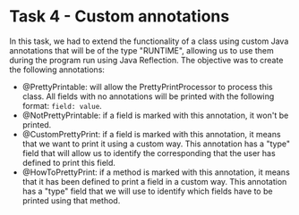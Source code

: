 # Task 4 - Custom annotations

In this task, we had to extend the functionality of a class using custom Java annotations that
will be of the type "RUNTIME", allowing us to use them during the program run using Java Reflection.
The objective was to create the following annotations:

- @PrettyPrintable: will allow the PrettyPrintProcessor to process this class. All fields with
no annotations will be printed with the following format: `field: value`.
- @NotPrettyPrintable: if a field is marked with this annotation, it won't be printed.
- @CustomPrettyPrint: if a field is marked with this annotation, it means that we want to print
it using a custom way. This annotation has a "type" field that will allow us to identify
the corresponding that the user has defined to print this field.
- @HowToPrettyPrint: if a method is marked with this annotation, it means that it has been defined
to print a field in a custom way. This annotation has a "type" field that we will use to
identify which fields have to be printed using that method.